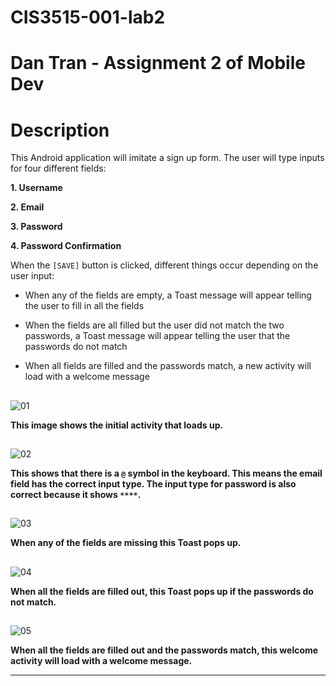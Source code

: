 # CIS3515-001-lab2


# Dan Tran - Assignment 2 of Mobile Dev




# Description

This Android application will imitate a sign up form. The user will type inputs for four different fields:

**1. Username**

**2. Email**

**3. Password**

**4. Password Confirmation**

When the `[SAVE]` button is clicked, different things occur depending on the user input: 

* When any of the fields are empty, a Toast message will appear telling the user to fill in all the fields

* When the fields are all filled but the user did not match the two passwords, a Toast message will appear telling the user that the passwords do not match

* When all fields are filled and the passwords match, a new activity will load with a welcome message






## 

![01](images/p01-initial.png)


**This image shows the initial activity that loads up.**




##

![02](images/p02-inputType.png)


**This shows that there is a `@` symbol in the keyboard. This means the email field has the correct input type. The input type for password is also correct because it shows `****`.**





##

![03](images/p03-missing.png)


**When any of the fields are missing this Toast pops up.**




##

![04](images/p04-password.png)


**When all the fields are filled out, this Toast pops up if the passwords do not match.**



##
![05](images/p05-welcome.png)


**When all the fields are filled out and the passwords match, this welcome activity will load with a welcome message.**




---
